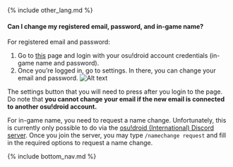 {% include other_lang.md %}

#### Can I change my registered email, password, and in-game name?

For registered email and password:

1. Go to [this](https://osudroid.moe/user?action=login) page and login with your osu!droid account credentials (in-game name and password).
2. Once you’re logged in, go to settings. In there, you can change your email and password.
![Alt text]({{site.baseurl}}/assets/images/image.png "The settings button that you will need to press after you login to the page.")

The settings button that you will need to press after you login to the page.
Do note that **you cannot change your email if the new email is connected to another osu!droid account.**

For in-game name, you need to request a name change. Unfortunately, this is currently only possible to do via the [osu!droid (International) Discord server](https://discord.gg/nyD92cE). Once you join the server, you may type `/namechange request` and fill in the required options to request a name change.

<!-- Don't touch this part thank you -->
{% include bottom_nav.md %}
